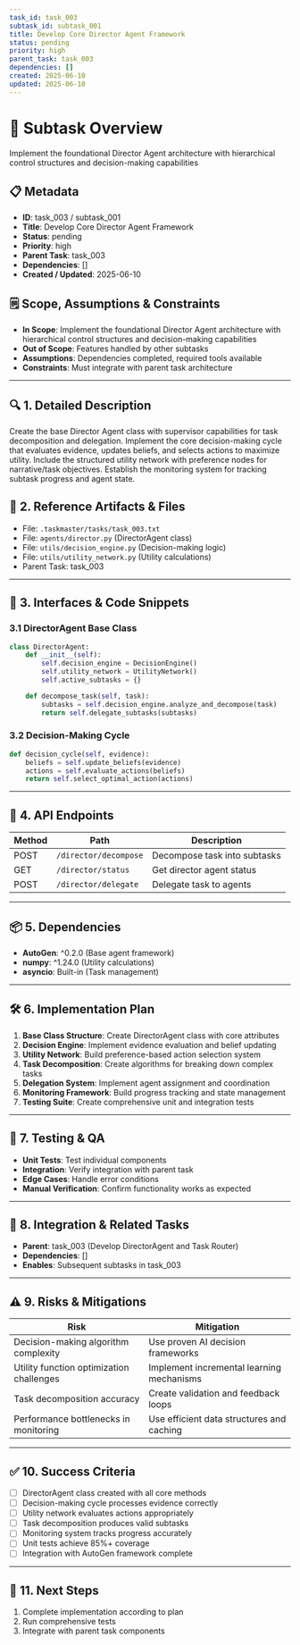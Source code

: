```yaml
---
task_id: task_003
subtask_id: subtask_001
title: Develop Core Director Agent Framework
status: pending
priority: high
parent_task: task_003
dependencies: []
created: 2025-06-10
updated: 2025-06-10
---
```


# 🎯 Subtask Overview
Implement the foundational Director Agent architecture with hierarchical control structures and decision-making capabilities

## 📋 Metadata
- **ID**: task_003 / subtask_001
- **Title**: Develop Core Director Agent Framework
- **Status**: pending
- **Priority**: high
- **Parent Task**: task_003
- **Dependencies**: []
- **Created / Updated**: 2025-06-10

## 🗒️ Scope, Assumptions & Constraints
- **In Scope**: Implement the foundational Director Agent architecture with hierarchical control structures and decision-making capabilities
- **Out of Scope**: Features handled by other subtasks
- **Assumptions**: Dependencies completed, required tools available
- **Constraints**: Must integrate with parent task architecture

---

## 🔍 1. Detailed Description
Create the base Director Agent class with supervisor capabilities for task decomposition and delegation. Implement the core decision-making cycle that evaluates evidence, updates beliefs, and selects actions to maximize utility. Include the structured utility network with preference nodes for narrative/task objectives. Establish the monitoring system for tracking subtask progress and agent state.

## 📁 2. Reference Artifacts & Files
- File: `.taskmaster/tasks/task_003.txt`
- File: `agents/director.py` (DirectorAgent class)
- File: `utils/decision_engine.py` (Decision-making logic)
- File: `utils/utility_network.py` (Utility calculations)
- Parent Task: task_003

---

## 🔧 3. Interfaces & Code Snippets
### 3.1 DirectorAgent Base Class
```python
class DirectorAgent:
    def __init__(self):
        self.decision_engine = DecisionEngine()
        self.utility_network = UtilityNetwork()
        self.active_subtasks = {}

    def decompose_task(self, task):
        subtasks = self.decision_engine.analyze_and_decompose(task)
        return self.delegate_subtasks(subtasks)
```

### 3.2 Decision-Making Cycle
```python
def decision_cycle(self, evidence):
    beliefs = self.update_beliefs(evidence)
    actions = self.evaluate_actions(beliefs)
    return self.select_optimal_action(actions)
```

---

## 🔌 4. API Endpoints
| Method | Path | Description |
|--------|------|-------------|
| POST | `/director/decompose` | Decompose task into subtasks |
| GET | `/director/status` | Get director agent status |
| POST | `/director/delegate` | Delegate task to agents |

---

## 📦 5. Dependencies
- **AutoGen**: ^0.2.0 (Base agent framework)
- **numpy**: ^1.24.0 (Utility calculations)
- **asyncio**: Built-in (Task management)

---

## 🛠️ 6. Implementation Plan
1. **Base Class Structure**: Create DirectorAgent class with core attributes
2. **Decision Engine**: Implement evidence evaluation and belief updating
3. **Utility Network**: Build preference-based action selection system
4. **Task Decomposition**: Create algorithms for breaking down complex tasks
5. **Delegation System**: Implement agent assignment and coordination
6. **Monitoring Framework**: Build progress tracking and state management
7. **Testing Suite**: Create comprehensive unit and integration tests

---

## 🧪 7. Testing & QA
- **Unit Tests**: Test individual components
- **Integration**: Verify integration with parent task
- **Edge Cases**: Handle error conditions
- **Manual Verification**: Confirm functionality works as expected

---

## 🔗 8. Integration & Related Tasks
- **Parent**: task_003 (Develop DirectorAgent and Task Router)
- **Dependencies**: []
- **Enables**: Subsequent subtasks in task_003

---

## ⚠️ 9. Risks & Mitigations
| Risk | Mitigation |
|------|------------|
| Decision-making algorithm complexity | Use proven AI decision frameworks |
| Utility function optimization challenges | Implement incremental learning mechanisms |
| Task decomposition accuracy | Create validation and feedback loops |
| Performance bottlenecks in monitoring | Use efficient data structures and caching |

---

## ✅ 10. Success Criteria
- [ ] DirectorAgent class created with all core methods
- [ ] Decision-making cycle processes evidence correctly
- [ ] Utility network evaluates actions appropriately
- [ ] Task decomposition produces valid subtasks
- [ ] Monitoring system tracks progress accurately
- [ ] Unit tests achieve 85%+ coverage
- [ ] Integration with AutoGen framework complete

---

## 🚀 11. Next Steps
1. Complete implementation according to plan
2. Run comprehensive tests
3. Integrate with parent task components
